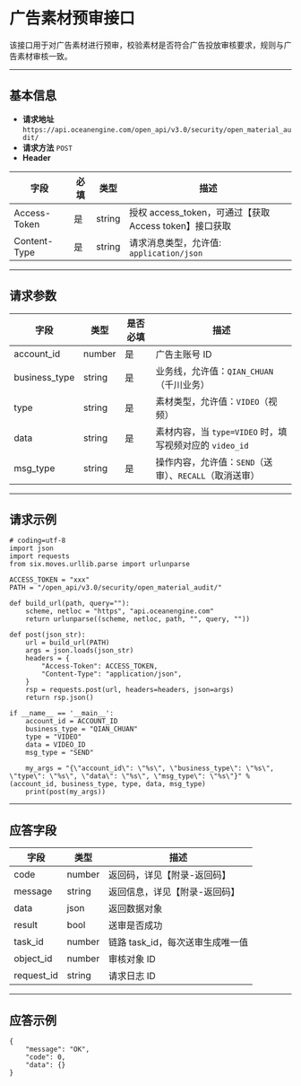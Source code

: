 # 广告素材预审接口

该接口用于对广告素材进行预审，校验素材是否符合广告投放审核要求，规则与广告素材审核一致。

------

## 基本信息

- **请求地址**
   `https://api.oceanengine.com/open_api/v3.0/security/open_material_audit/`
- **请求方法**
   `POST`
- **Header**

| 字段         | 必填 | 类型   | 描述                                                  |
| ------------ | ---- | ------ | ----------------------------------------------------- |
| Access-Token | 是   | string | 授权 access_token，可通过【获取Access token】接口获取 |
| Content-Type | 是   | string | 请求消息类型，允许值: `application/json`              |

------

## 请求参数

| 字段          | 类型   | 是否必填 | 描述                                                    |
| ------------- | ------ | -------- | ------------------------------------------------------- |
| account_id    | number | 是       | 广告主账号 ID                                           |
| business_type | string | 是       | 业务线，允许值：`QIAN_CHUAN`（千川业务）                |
| type          | string | 是       | 素材类型，允许值：`VIDEO`（视频）                       |
| data          | string | 是       | 素材内容，当 `type=VIDEO` 时，填写视频对应的 `video_id` |
| msg_type      | string | 是       | 操作内容，允许值：`SEND`（送审）、`RECALL`（取消送审）  |

------

## 请求示例

```
# coding=utf-8
import json
import requests
from six.moves.urllib.parse import urlunparse

ACCESS_TOKEN = "xxx"
PATH = "/open_api/v3.0/security/open_material_audit/"

def build_url(path, query=""):
    scheme, netloc = "https", "api.oceanengine.com"
    return urlunparse((scheme, netloc, path, "", query, ""))

def post(json_str):
    url = build_url(PATH)
    args = json.loads(json_str)
    headers = {
        "Access-Token": ACCESS_TOKEN,
        "Content-Type": "application/json",
    }
    rsp = requests.post(url, headers=headers, json=args)
    return rsp.json()

if __name__ == '__main__':
    account_id = ACCOUNT_ID
    business_type = "QIAN_CHUAN"
    type = "VIDEO"
    data = VIDEO_ID
    msg_type = "SEND"

    my_args = "{\"account_id\": \"%s\", \"business_type\": \"%s\", \"type\": \"%s\", \"data\": \"%s\", \"msg_type\": \"%s\"}" % (account_id, business_type, type, data, msg_type)
    print(post(my_args))
```

------

## 应答字段

| 字段       | 类型   | 描述                             |
| ---------- | ------ | -------------------------------- |
| code       | number | 返回码，详见【附录-返回码】      |
| message    | string | 返回信息，详见【附录-返回码】    |
| data       | json   | 返回数据对象                     |
| result     | bool   | 送审是否成功                     |
| task_id    | number | 链路 task_id，每次送审生成唯一值 |
| object_id  | number | 审核对象 ID                      |
| request_id | string | 请求日志 ID                      |

------

## 应答示例

```
{
    "message": "OK",
    "code": 0,
    "data": {}
}
```